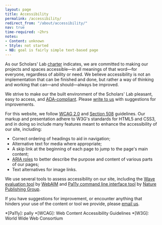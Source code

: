 ```yaml
---
layout: page
title: Accessibility
permalink: /accessibility/
redirect_from: "/about/accessibility/"
nav: true
time-required: ~2hrs
notes:
- Content: unknown
- Style: not started
- NB: goal is fairly simple text-based page
---
```


As our Scholars' Lab [charter](/charter) indicates, we are committed to making our projects and spaces accessible—in all meanings of that word—for everyone, regardless of ability or need. We believe accessibility is not an implementation that can be finished and done, but rather a way of thinking and working that can—and should—always be improved.

We strive to make our the built environment of the Scholars' Lab pleasant, easy to access, and [ADA-compliant](http://www.ada.gov/). Please [write to us](mailto:scholarslab@virginia.edu) with suggestions for improvements.

For this website, we follow [WCAG 2.0](http://www.w3.org/WAI/WCAG20/quickref/) and [Section 508](http://www.section508.gov/) guidelines. Our markup and presentation adhere to W3G's standards for HTML5 and CSS3, and in doing so include many features meant to enhance the accessibility of our site, including:
	
  * Correct ordering of headings to aid in navigation;
  * Alternative text for media where appropriate;
  * A skip link at the beginning of each page to jump to the page's main content;
  * [ARIA roles](http://www.w3.org/TR/wai-aria/roles) to better describe the purpose and content of various parts of our pages;
  * Text alternatives for image links.

We use several tools to assess accessibility on our site, including the [Wave evaluation tool](http://wave.webaim.org/) by [WebAIM](http://webaim.org) and [Pa11y command line interface tool](http://pa11y.org/) by [Nature Publishing Group](https://github.com/nature).

If you have suggestions for improvement, or encounter anything that hinders your use of the content or tool we provide, please [email us](mailto:scholarslab@virginia.edu).

*[Pa11y]: pally
*[WCAG]: Web Content Accessibility Guidelines
*[W3G]: World Wide Web Consortium
